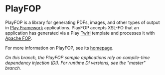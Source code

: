 PlayFOP
=======

PlayFOP is a library for generating PDFs, images, and other types of output in [Play Framework](https://www.playframework.com/) applications. PlayFOP accepts XSL-FO that an application has generated via a Play [Twirl](https://www.playframework.com/documentation/2.6.x/ScalaTemplates) template and processes it with [Apache FOP](https://xmlgraphics.apache.org/fop/).

For more information on PlayFOP, see its [homepage](https://www.dmanchester.com/playfop).

_On this branch, the PlayFOP sample applications rely on compile-time dependency injection (DI). For runtime DI versions, see the "master" branch._
